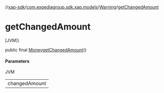 //[xap-sdk](../../../index.md)/[com.expediagroup.sdk.xap.models](../index.md)/[Warning](index.md)/[getChangedAmount](get-changed-amount.md)

# getChangedAmount

[JVM]\

public final [Money](../-money/index.md)[getChangedAmount](get-changed-amount.md)()

#### Parameters

JVM

| |
|---|
| changedAmount |
